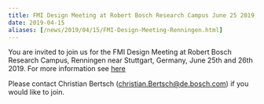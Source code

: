 ```yaml
---
title: FMI Design Meeting at Robert Bosch Research Campus June 25 2019, Renningen (Germany)
date: 2019-04-15
aliases: [/news/2019/04/15/FMI-Design-Meeting-Renningen.html]
---
```


You are invited to join us for the FMI Design Meeting at Robert Bosch Research Campus, Renningen near Stuttgart, Germany, June 25th and 26th 2019.
For more information see [here](https://svn.fmi-standard.org/fmi/branches/public/docs/DesignMeetings/FMI_Design_Meeting_Renningnen_2019_06_25_26_with_travel.pdf)

Please contact Christian Bertsch (christian.Bertsch@de.bosch.com) if you would like to join.
